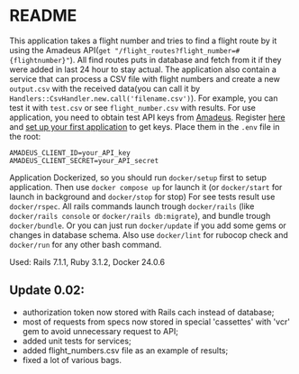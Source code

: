 # README

This application takes a flight number and tries to find a flight route by it using the Amadeus API(`get "/flight_routes?flight_number=#{flightnumber}"`). All find routes puts in database and fetch from it if they were added in last 24 hour to stay actual.
The application also contain a service that can process a CSV file with flight numbers and create a new `output.csv` with the received data(you can call it by `Handlers::CsvHandler.new.call('filename.csv')`). For example, you can test it with `test.csv` or see `flight_number.csv` with results.
For use application, you need to obtain test API keys from [Amadeus](https://developers.amadeus.com). Register [here](https://developers.amadeus.com/register) and [set up your first application](https://developers.amadeus.com/my-apps) to get keys. Place them in the `.env` file in the root:
```
AMADEUS_CLIENT_ID=your_API_key
AMADEUS_CLIENT_SECRET=your_API_secret
```
Application Dockerized, so you should run `docker/setup` first to setup application. Then use `docker compose up` for launch it (or `docker/start` for launch in background and `docker/stop` for stop)
For see tests result use `docker/rspec`. All rails commands launch trough `docker/rails` (like `docker/rails console` or `docker/rails db:migrate`), and bundle trough `docker/bundle`. Or you can just run `docker/update` if you add some gems or changes in database schema. Also use `docker/lint` for rubocop check and `docker/run` for any other bash command.

Used: Rails 7.1.1, Ruby 3.1.2, Docker 24.0.6

## Update 0.02:

- authorization token now stored with Rails cach instead of database;
- most of requests from specs now stored in special 'cassettes' with 'vcr' gem to avoid unnecessary request to API;
- added unit tests for services;
- added flight_numbers.csv file as an example of results;
- fixed a lot of various bags.